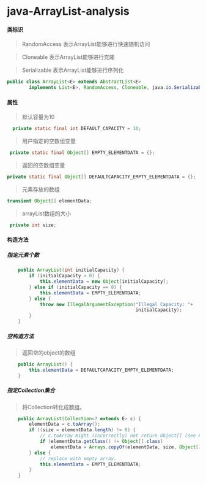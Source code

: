 

# java-ArrayList-analysis



#### 类标识

> RandomAccess 表示ArrayList能够进行快速随机访问

> Cloneable 表示ArrayList能够进行克隆

> Serializable 表示ArrayList能够进行序列化

```java
public class ArrayList<E> extends AbstractList<E>
        implements List<E>, RandomAccess, Cloneable, java.io.Serializable
```



#### 属性

> 默认容量为10

```java
  private static final int DEFAULT_CAPACITY = 10;
```

> 用户指定的空数组变量

```java
 private static final Object[] EMPTY_ELEMENTDATA = {};
```

> 返回的空数组变量

```java
private static final Object[] DEFAULTCAPACITY_EMPTY_ELEMENTDATA = {};
```

> 元素存放的数组

```java
transient Object[] elementData;
```

> arrayList数组的大小

```java
 private int size;
```

#### 构造方法

##### 指定元素个数

```java
    public ArrayList(int initialCapacity) {
        if (initialCapacity > 0) {
            this.elementData = new Object[initialCapacity];
        } else if (initialCapacity == 0) {
            this.elementData = EMPTY_ELEMENTDATA;
        } else {
            throw new IllegalArgumentException("Illegal Capacity: "+
                                               initialCapacity);
        }
    }
```

##### 空构造方法

> 返回空的object的数组

```java
    public ArrayList() {
        this.elementData = DEFAULTCAPACITY_EMPTY_ELEMENTDATA;
    }
```

##### 指定Collection集合

> 将Collection转化成数组。

```java
    public ArrayList(Collection<? extends E> c) {
        elementData = c.toArray();
        if ((size = elementData.length) != 0) {
            // c.toArray might (incorrectly) not return Object[] (see 6260652)
            if (elementData.getClass() != Object[].class)
                elementData = Arrays.copyOf(elementData, size, Object[].class);
        } else {
            // replace with empty array.
            this.elementData = EMPTY_ELEMENTDATA;
        }
    }
```



